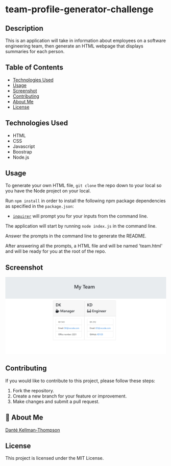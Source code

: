 # team-profile-generator-challenge

## Description

This is an application will take in information about employees on a software engineering team, then generate an HTML webpage that displays summaries for each person.

## Table of Contents

- [Technologies Used](#technology)
- [Usage](#usage)
- [Screenshot](#screenshot)
- [Contributing](#contributing)
- [About Me](#aboutme)
- [License](#license)

## Technologies Used

- HTML
- CSS
- Javascript
- Boostrap
- Node.js

## Usage

To generate your own HTML file, `git clone` the repo down to your local so you have the Node project on your local.

Run `npm install` in order to install the following npm package dependencies as specified in the `package.json`:

- [`inquirer`](https://www.npmjs.com/package/inquirer) will prompt you for your inputs from the command line.

The application will start by running `node index.js` in the command line.

Answer the prompts in the command line to generate the README.

After answering all the prompts, a HTML file and will be named 'team.html' and will be ready for you at the root of the repo.

## Screenshot

![Team Profile Generator Image](/team-profile-img.jpg)

## Contributing

If you would like to contribute to this project, please follow these steps:

1. Fork the repository.
2. Create a new branch for your feature or improvement.
3. Make changes and submit a pull request.

## 🚀 About Me

[Danté Kellman-Thompson](https://github.com/DKT15)

## License

This project is licensed under the MIT License.
